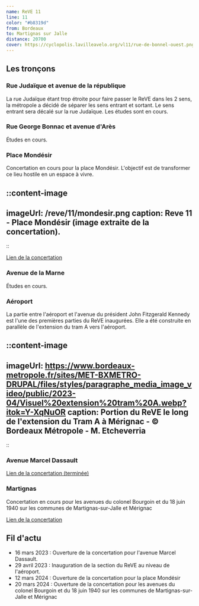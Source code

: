 ```yaml
---
name: ReVE 11
line: 11
color: "#b8319d"
from: Bordeaux
to: Martignas sur Jalle
distance: 20700
cover: https://cyclopolis.lavilleavelo.org/vl11/rue-de-bonnel-ouest.png
---
```


## Les tronçons

### Rue Judaïque et avenue de la république
La rue Judaïque étant trop étroite pour faire passer le ReVE dans les 2 sens, la métropole a décidé de séparer les sens entrant et sortant.
Le sens entrant sera décalé sur la rue Judaïque. Les études sont en cours.

### Rue George Bonnac et avenue d'Arès
Études en cours.

### Place Mondésir

Concertation en cours pour la place Mondésir. L'objectif est de transformer ce lieu hostile en un espace à vivre.

::content-image
---
imageUrl: /reve/11/mondesir.png
caption: Reve 11 - Place Mondésir (image extraite de la concertation).
---
::

[Lien de la concertation](https://participation.bordeaux-metropole.fr/participation/reamenagement-de-la-place-mondesir-bordeaux-et-merignac)

### Avenue de la Marne
Études en cours.

### Aéroport

La partie entre l'aéroport et l'avenue du président John Fitzgerald Kennedy est l'une des premières parties du ReVE inaugurées.
Elle a été construite en parallèle de l'extension du tram A vers l'aéroport.

::content-image
---
imageUrl: https://www.bordeaux-metropole.fr/sites/MET-BXMETRO-DRUPAL/files/styles/paragraphe_media_image_video/public/2023-04/Visuel%20extension%20tram%20A.webp?itok=Y-XqNuOR
caption: Portion du ReVE le long de l'extension du Tram A à Mérignac - © Bordeaux Métropole - M. Etcheverria
---
::

### Avenue Marcel Dassault
[Lien de la concertation (terminée)](https://www.gironde.gouv.fr/Publications/Publications-legales/Enquetes-publiques-consultations-du-public-declarations-d-intention-decisions-examen-cas-par-cas/Enquete-publique-Consultation-du-public-2023/Merignac-Avenue-Marcel-Dassault-Amenagement-de-voirie-vitesse-commerciale-Lianes-11)

### Martignas

Concertation en cours pour les avenues du colonel Bourgoin et du 18 juin 1940 sur les communes de Martignas-sur-Jalle et Mérignac

[Lien de la concertation](https://participation.bordeaux-metropole.fr/participation/amenagements-en-faveur-des-modes-actifs-avenue-du-colonel-bourgoin-et-avenue-du-18)

## Fil d'actu
- 16 mars 2023 : Ouverture de la concertation pour l'avenue Marcel Dassault.
- 29 avril 2023 : Inauguration de la section du ReVE au niveau de l'aéroport.
- 12 mars 2024 : Ouverture de la concertation pour la place Mondésir
- 20 mars 2024 : Ouverture de la concertation pour les avenues du colonel Bourgoin et du 18 juin 1940 sur les communes de Martignas-sur-Jalle et Mérignac